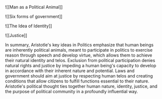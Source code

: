 
![[Man as a Political Animal]]

![[Six forms of government]]

![[The Idea of Identity]]


![[Justice]]


In summary, Aristotle's key ideas in Politics emphasize that human beings are inherently political animals, meant to participate in politics to exercise reason through speech and develop virtue, which allows them to achieve their natural identity and telos. Exclusion from political participation denies natural rights and justice by impeding a human being's capacity to develop in accordance with their inherent nature and potential. Laws and government should aim at justice by respecting human telos and creating conditions that allow citizens to fulfill functions essential to their nature. Aristotle's political thought ties together human nature, identity, justice, and the purpose of political community in a profoundly influential way.